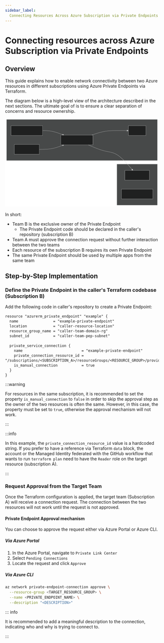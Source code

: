 ```yaml
---
sidebar_label:
  Connecting Resources Across Azure Subscription via Private Endpoints
---
```


# Connecting resources across Azure Subscription via Private Endpoints

## Overview

This guide explains how to enable network connectivity between two Azure
resources in different subscriptions using Azure Private Endpoints via
Terraform.

The diagram below is a high-level view of the architecture described in the next
sections. The ultimate goal of is to ensure a clear separation of concerns and
resource ownership.

![alt text](peps-cross-subscription/architecture.svg)

In short:

- Team B is the exclusive owner of the Private Endpoint
  - The Private Endpoint code should be declared in the caller's repository
    (subscription B)
- Team A must approve the connection request without further interaction between
  the two teams
- Each resource of the subscription B requires its own Private Endpoint
- The same Private Endpoint should be used by multiple apps from the same team

## Step-by-Step Implementation

### Define the Private Endpoint in the caller's Terraform codebase (Subscription B)

Add the following code in caller's repository to create a Private Endpoint:

```hcl
resource "azurerm_private_endpoint" "example" {
  name                = "example-private-endpoint"
  location            = "caller-resource-location"
  resource_group_name = "caller-team-domain-rg"
  subnet_id           = "caller-team-pep-subnet"

  private_service_connection {
    name                           = "example-private-endpoint"
    private_connection_resource_id = "/subscriptions/<SUBSCRIPTION_A>/resourceGroups/<RESOURCE_GROUP>/providers/Microsoft.DocumentDB/databaseAccounts/<COSMOSDB_ACCOUNT>"
    is_manual_connection           = true
  }
}
```

:::warning

For resources in the same subscription, it is recommended to set the property
`is_manual_connection` to `false` in order to skip the approval step as the
owner of the two resources is often the same. However, in this case, the
property must be set to `true`, otherwise the approval mechanism will not work.

:::

:::info

In this example, the `private_connection_resource_id` value is a hardcoded
string. If you prefer to have a reference via Terraform `data` block, the
account or the Managed Identity federated with the GitHub workflow that wants to
run `terraform plan` need to have the `Reader` role on the target resource
(subscription A).

:::

### Request Approval from the Target Team

Once the Terraform configuration is applied, the target team (Subscription A)
will receive a connection request. The connection between the two resources will
not work until the request is not approved.

#### Private Endpoint Approval mechanism

You can choose to approve the request either via Azure Portal or Azure CLI.

##### Via Azure Portal

1. In the Azure Portal, navigate to `Private Link Center`
2. Select `Pending Connections`
3. Locate the request and click `Approve`

##### Via Azure CLI

```bash
az network private-endpoint-connection approve \
  --resource-group <TARGET_RESOURCE_GROUP> \
  --name <PRIVATE_ENDPOINT_NAME> \
  --description "<DESCRIPTION>"
```

::: info

It is recommended to add a meaningful description to the connection, indicating
who and why is trying to connect to.

:::
